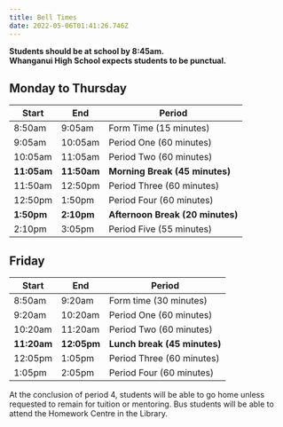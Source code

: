 ```yaml
---
title: Bell Times
date: 2022-05-06T01:41:26.746Z
---
```

**Students should be at school by 8:45am.  
Whanganui High School expects students to be punctual.**

## Monday to Thursday

| Start       | End         | Period                           |
| ----------- | ----------- | -------------------------------- |
| 8:50am      | 9:05am      | Form Time (15 minutes)           |
| 9:05am      | 10:05am     | Period One (60 minutes)          |
| 10:05am     | 11:05am     | Period Two (60 minutes)          |
| **11:05am** | **11:50am** | **Morning Break (45 minutes)**   |
| 11:50am     | 12:50pm     | Period Three (60 minutes)        |
| 12:50pm     | 1:50pm      | Period Four (60 minutes)         |
| **1:50pm**  | **2:10pm**  | **Afternoon Break (20 minutes)** |
| 2:10pm      | 3:05pm      | Period Five (55 minutes)         |

## Friday

| Start       | End         | Period                       |
| ----------- | ----------- | ---------------------------- |
| 8:50am      | 9:20am      | Form time (30 minutes)       |
| 9:20am      | 10:20am     | Period One (60 minutes)      |
| 10:20am     | 11:20am     | Period Two (60 minutes)      |
| **11:20am** | **12:05pm** | **Lunch break (45 minutes)** |
| 12:05pm     | 1:05pm      | Period Three (60 minutes)    |
| 1:05pm      | 2:05pm      | Period Four (60 minutes)     |

At the conclusion of period 4, students will be able to go home unless requested to remain for tuition or mentoring.
Bus students will be able to attend the Homework Centre in the Library.